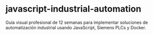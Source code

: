 # javascript-industrial-automation
 Guía visual profesional de 12 semanas para implementar soluciones de automatización industrial usando JavaScript, Siemens PLCs y Docker.
